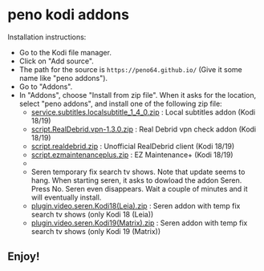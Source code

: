 # peno kodi addons

Installation instructions:


<p align="left">
  <ul>
    <li>Go to the Kodi file manager.</li>
    <li>Click on "Add source".</li>
    <li>The path for the source is <code>https://peno64.github.io/</code> (Give it some name like "peno addons").</li>
    <li>Go to "Addons".</li>
    <li>In "Addons", choose "Install from zip file". When it asks for the location, select "peno addons", and install one of the following zip file:
      <ul>
        <li><a href="service.subtitles.localsubtitle_1_4_0.zip">service.subtitles.localsubtitle_1_4_0.zip</a> : Local subtitles addon (Kodi 18/19)</li>
        <li><a href="script.RealDebrid.vpn-1.3.0.zip">script.RealDebrid.vpn-1.3.0.zip</a> : Real Debrid vpn check addon (Kodi 18/19)</li>
        <li><a href="script.realdebrid.zip">script.realdebrid.zip</a> : Unofficial RealDebrid client (Kodi 18/19)</li>
        <li><a href="script.ezmaintenanceplus.zip">script.ezmaintenanceplus.zip</a> : EZ Maintenance+ (Kodi 18/19)</li>
        <li></li>
        <li>Seren temporary fix search tv shows. Note that update seems to hang. When starting seren, it asks to dowload the addon Seren. Press No. Seren even disappears. Wait a couple of minutes and it will eventually install.</li>
        <li><a href="plugin.video.seren.Kodi18(Leia).zip">plugin.video.seren.Kodi18(Leia).zip</a> : Seren addon with temp fix search tv shows (only Kodi 18 (Leia))</li>
        <li><a href="plugin.video.seren.Kodi19(Matrix).zip">plugin.video.seren.Kodi19(Matrix).zip</a> : Seren addon with temp fix search tv shows (only Kodi 19 (Matrix))</li>
      </ul>
    </li>
  </ul>
</p>

## Enjoy!